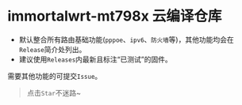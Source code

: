 # immortalwrt-mt798x 云编译仓库

* 默认整合所有路由基础功能(`pppoe`、`ipv6`、`防火墙`等)，其他功能均会在`Release`简介处列出。
* 建议使用`Releases`内最新且标注“已测试”的固件。

需要其他功能的可提交`Issue`。

> 点击`Star`不迷路~
